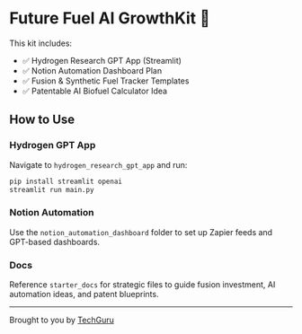 # Future Fuel AI GrowthKit 🚀

This kit includes:
- ✅ Hydrogen Research GPT App (Streamlit)
- ✅ Notion Automation Dashboard Plan
- ✅ Fusion & Synthetic Fuel Tracker Templates
- ✅ Patentable AI Biofuel Calculator Idea

## How to Use

### Hydrogen GPT App
Navigate to `hydrogen_research_gpt_app` and run:

```bash
pip install streamlit openai
streamlit run main.py
```

### Notion Automation
Use the `notion_automation_dashboard` folder to set up Zapier feeds and GPT-based dashboards.

### Docs
Reference `starter_docs` for strategic files to guide fusion investment, AI automation ideas, and patent blueprints.

---

Brought to you by [TechGuru](https://www.techguruofficial.us)
